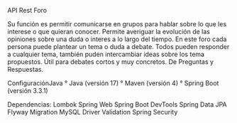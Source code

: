 API Rest Foro

Su función es permitir comunicarse en grupos para hablar sobre lo que les interese o que quieran conocer. 
Permite averiguar la evolución de las opiniones sobre una duda o interes a lo largo del tiempo.
En este foro cada persona puede plantear un tema o duda a debate.
Todos pueden responder a cualquier tema, también puden intercambiar ideas sobre los tema propuestos.
Útil para debates cortos y muy concretos. De Preguntas y Respuestas.

ConfiguraciónJava 
° Java (versión 17)
° Maven (versión 4)
° Spring Boot (versión 3.3.1) 

Dependencias:
Lombok
Spring Web
Spring Boot DevTools
Spring Data JPA
Flyway Migration
MySQL Driver
Validation
Spring Security
